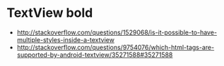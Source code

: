 # TextView bold

- <http://stackoverflow.com/questions/1529068/is-it-possible-to-have-multiple-styles-inside-a-textview>
- <http://stackoverflow.com/questions/9754076/which-html-tags-are-supported-by-android-textview/35271588#35271588>
